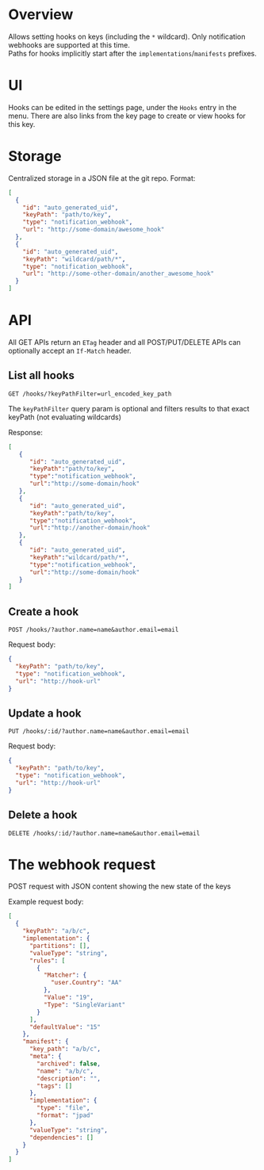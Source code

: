 # Overview

Allows setting hooks on keys (including the `*` wildcard). Only notification webhooks are supported at this time.  
Paths for hooks implicitly start after the `implementations`/`manifests` prefixes.

# UI

Hooks can be edited in the settings page, under the `Hooks` entry in the menu.
There are also links from the key page to create or view hooks for this key.

# Storage

Centralized storage in a JSON file at the git repo. Format:

```JSON
[
  {
    "id": "auto_generated_uid",
    "keyPath": "path/to/key",
    "type": "notification_webhook",
    "url": "http://some-domain/awesome_hook"
  },
  {
    "id": "auto_generated_uid",
    "keyPath": "wildcard/path/*",
    "type": "notification_webhook",
    "url": "http://some-other-domain/another_awesome_hook"
  }
]
```

# API

All GET APIs return an `ETag` header and all POST/PUT/DELETE APIs can optionally accept an `If-Match` header.

## List all hooks

`GET /hooks/?keyPathFilter=url_encoded_key_path`

The `keyPathFilter` query param is optional and filters results to that exact keyPath (not evaluating wildcards)

Response:

```JSON
[
   {
      "id": "auto_generated_uid",
      "keyPath":"path/to/key",
      "type":"notification_webhook",
      "url":"http://some-domain/hook"
   },
   {
      "id": "auto_generated_uid",
      "keyPath":"path/to/key",
      "type":"notification_webhook",
      "url":"http://another-domain/hook"
   },
   {
      "id": "auto_generated_uid",
      "keyPath":"wildcard/path/*",
      "type":"notification_webhook",
      "url":"http://some-domain/hook"
   }
]
```

## Create a hook

`POST /hooks/?author.name=name&author.email=email`

Request body:

```JSON
{
  "keyPath": "path/to/key",
  "type": "notification_webhook",
  "url": "http://hook-url"
}
```

## Update a hook

`PUT /hooks/:id/?author.name=name&author.email=email`

Request body:

```JSON
{
  "keyPath": "path/to/key",
  "type": "notification_webhook",
  "url": "http://hook-url"
}
```

## Delete a hook

`DELETE /hooks/:id/?author.name=name&author.email=email`

# The webhook request

POST request with JSON content showing the new state of the keys

Example request body:

```JSON
[
  {
    "keyPath": "a/b/c",
    "implementation": {
      "partitions": [],
      "valueType": "string",
      "rules": [
        {
          "Matcher": {
            "user.Country": "AA"
          },
          "Value": "19",
          "Type": "SingleVariant"
        }
      ],
      "defaultValue": "15"
    },
    "manifest": {
      "key_path": "a/b/c",
      "meta": {
        "archived": false,
        "name": "a/b/c",
        "description": "",
        "tags": []
      },
      "implementation": {
        "type": "file",
        "format": "jpad"
      },
      "valueType": "string",
      "dependencies": []
    }
  }
]
```
